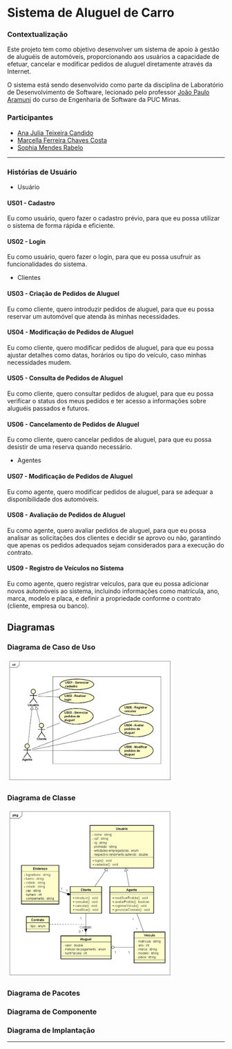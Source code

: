 # Sistema de Aluguel de Carro

### Contextualização
Este projeto tem como objetivo desenvolver um sistema de apoio à gestão de aluguéis de automóveis, proporcionando aos usuários a capacidade de efetuar, cancelar e modificar pedidos de aluguel diretamente através da Internet.

O sistema está sendo desenvolvido como parte da disciplina de Laboratório de Desenvolvimento de Software, lecionado pelo professor [João Paulo Aramuni](https://github.com/joaopauloaramuni/joaopauloaramuni) do curso de Engenharia de Software da PUC Minas.

### Participantes
* [Ana Julia Teixeira Candido](https://github.com/anajuliateixeiracandido)
* [Marcella Ferreira Chaves Costa](https://github.com/marcellafccosta)
* [Sophia Mendes Rabelo ](https://github.com/sophiaamr)

***

### Histórias de Usuário

* Usuário
#### US01 - Cadastro
Eu como usuário, quero fazer o cadastro prévio, para que eu possa utilizar o sistema de forma rápida e eficiente.

#### US02 - Login
Eu como usuário, quero fazer o login, para que eu possa usufruir as funcionalidades do sistema.



* Clientes

#### US03 - Criação de Pedidos de Aluguel
Eu como cliente, quero introduzir pedidos de aluguel, para que eu possa reservar um automóvel que atenda às minhas necessidades.

#### US04 - Modificação de Pedidos de Aluguel
Eu como cliente, quero modificar pedidos de aluguel, para que eu possa ajustar detalhes como datas, horários ou tipo do veículo, caso minhas necessidades mudem.

#### US05 - Consulta de Pedidos de Aluguel
Eu como cliente, quero consultar pedidos de aluguel, para que eu possa verificar o status dos meus pedidos e ter acesso a informações sobre aluguéis passados e futuros.

#### US06 - Cancelamento de Pedidos de Aluguel
Eu como cliente, quero cancelar pedidos de aluguel, para que eu possa desistir de uma reserva quando necessário.



* Agentes
#### US07 - Modificação de Pedidos de Aluguel 
Eu como agente, quero modificar pedidos de aluguel, para se adequar a disponibilidade dos automóveis.

#### US08 - Avaliação de Pedidos de Aluguel
Eu como agente, quero avaliar pedidos de aluguel, para que eu possa analisar as solicitações dos clientes e decidir se aprovo ou não, garantindo que apenas os pedidos adequados sejam considerados para a execução do contrato.

#### US09 - Registro de Veículos no Sistema
Eu como agente, quero registrar veículos, para que eu possa adicionar novos automóveis ao sistema, incluindo informações como matrícula, ano, marca, modelo e placa, e definir a propriedade conforme o contrato (cliente, empresa ou banco).


## Diagramas

### Diagrama de Caso de Uso

<div>
 <img src="docs/Diagrama de Caso de Uso - LAB2.jpg" width="76%">
</div>

### Diagrama de Classe


<div>
 <img src="docs/Diagrama de Classe - LAB2.jpg" width="76%">
</div>


### Diagrama de Pacotes

### Diagrama de Componente

### Diagrama de Implantação

***

